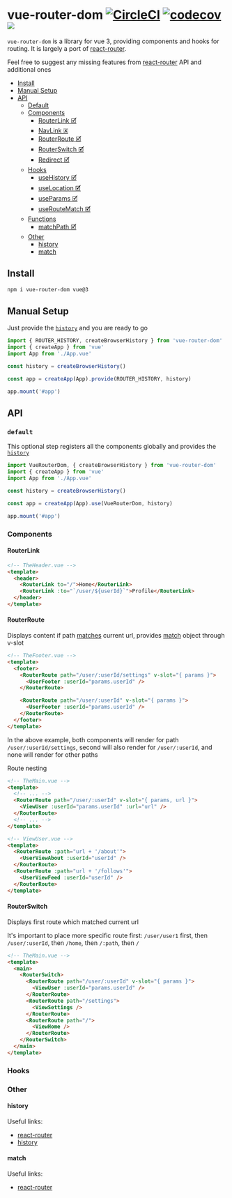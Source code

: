 # vue-router-dom [![CircleCI](https://circleci.com/gh/PatrykWalach/vue-router-dom.svg?style=svg)](https://circleci.com/gh/PatrykWalach/vue-router-dom) [![codecov](https://codecov.io/gh/PatrykWalach/vue-router-dom/branch/master/graph/badge.svg)](https://codecov.io/gh/PatrykWalach/vue-router-dom) ![](https://img.shields.io/npm/v/vue-router-dom)

`vue-router-dom` is a library for vue 3, providing components and hooks for routing.
It is largely a port of [react-router](https://reacttraining.com/react-router/web/guides/philosophy).

Feel free to suggest any missing features from [react-router](https://reacttraining.com/react-router/web/api) API and additional ones

- [Install](#install)
- [Manual Setup](#Manual-Setup)
- [API](#api)
  - [Default](#default)
  - [Components](#Components)
    - [RouterLink 🗹](#RouterLink)
    - [NavLink 🗷](#NavLink)
    - [RouterRoute 🗹](#RouterRoute)
    - [RouterSwitch 🗹](#RouterSwitch)
    - [Redirect 🗹](#Redirect)
  - [Hooks](#hooks)
    - [useHistory 🗹](#useHistory)
    - [useLocation 🗹](#useLocation)
    - [useParams 🗹](#useParams)
    - [useRouteMatch 🗹](#useRouteMatch)
  - [Functions](#Functions)
    - [matchPath 🗹](#matchPath)
  - [Other](#Other)
    - [history](#history)
    - [match](#match)

## Install

```sh
npm i vue-router-dom vue@3
```

## Manual Setup
Just provide the [`history`](#history) and you are ready to go

```typescript
import { ROUTER_HISTORY, createBrowserHistory } from 'vue-router-dom'
import { createApp } from 'vue'
import App from './App.vue'

const history = createBrowserHistory()

const app = createApp(App).provide(ROUTER_HISTORY, history)

app.mount('#app')
```

## API

### `default`

This optional step registers all the components globally and provides the [`history`](#history)

```typescript
import VueRouterDom, { createBrowserHistory } from 'vue-router-dom'
import { createApp } from 'vue'
import App from './App.vue'

const history = createBrowserHistory()

const app = createApp(App).use(VueRouterDom, history)

app.mount('#app')
```

### Components

#### RouterLink

```html
<!-- TheHeader.vue -->
<template>
  <header>
    <RouterLink to="/">Home</RouterLink>
    <RouterLink :to="`/user/${userId}`">Profile</RouterLink>
  </header>
</template>
```

#### RouterRoute

Displays content if path [matches](#matchPath) current url, provides [match](#match) object through v-slot

```html
<!-- TheFooter.vue -->
<template>
  <footer>
    <RouterRoute path="/user/:userId/settings" v-slot="{ params }">
      <UserFooter :userId="params.userId" />
    </RouterRoute>

    <RouterRoute path="/user/:userId" v-slot="{ params }">
      <UserFooter :userId="params.userId" />
    </RouterRoute>
  </footer>
</template>
```

In the above example, both components will render for path `/user/:userId/settings`, second will also render for `/user/:userId`, and none will render for other paths

Route nesting

```html
<!-- TheMain.vue -->
<template>
  <!-- ... -->
  <RouterRoute path="/user/:userId" v-slot="{ params, url }">
    <ViewUser :userId="params.userId" :url="url" />
  </RouterRoute>
  <!-- ... -->
</template>
```

```html
<!-- ViewUser.vue -->
<template>
  <RouterRoute :path="url + '/about'">
    <UserViewAbout :userId="userId" />
  </RouterRoute>
  <RouterRoute :path="url + '/follows'">
    <UserViewFeed :userId="userId" />
  </RouterRoute>
</template>
```

#### RouterSwitch

Displays first route which matched current url

It's important to place more specific route first: `/user/user1` first, then `/user/:userId`, then `/home`, then `/:path`, then `/`

```html
<!-- TheMain.vue -->
<template>
  <main>
    <RouterSwitch>
      <RouterRoute path="/user/:userId" v-slot="{ params }">
        <ViewUser :userId="params.userId" />
      </RouterRoute>
      <RouterRoute path="/settings">
        <ViewSettings />
      </RouterRoute>
      <RouterRoute path="/">
        <ViewHome />
      </RouterRoute>
    </RouterSwitch>
  </main>
</template>
```

### Hooks



### Other

#### history

  Useful links:
  - [react-router](https://reacttraining.com/react-router/web/api/history)
  - [history](https://github.com/ReactTraining/history/)
#### match
  Useful links:
  - [react-router](https://reacttraining.com/react-router/web/api/match) 